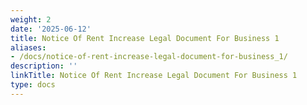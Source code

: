 ```yaml
---
weight: 2
date: '2025-06-12'
title: Notice Of Rent Increase Legal Document For Business 1
aliases:
- /docs/notice-of-rent-increase-legal-document-for-business_1/
description: ''
linkTitle: Notice Of Rent Increase Legal Document For Business 1
type: docs
---
```


